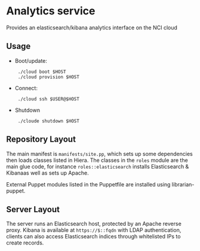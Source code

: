 Analytics service
=================

Provides an elasticsearch/kibana analytics interface on the NCI cloud

Usage
-----

 * Boot/update:

        ./cloud boot $HOST
        ./cloud provision $HOST

 * Connect:

        ./cloud ssh $USER@$HOST

 * Shutdown

        ./cloude shutdown $HOST

Repository Layout
-----------------

The main manifest is `manifests/site.pp`, which sets up some dependencies then
loads classes listed in Hiera. The classes in the `roles` module are the main
glue code, for instance `roles::elasticsearch` installs Elasticsearch &
Kibanaas well as sets up Apache.

External Puppet modules listed in the Puppetfile are installed using
librarian-puppet. 

Server Layout
-------------

The server runs an Elasticsearch host, protected by an Apache reverse proxy.
Kibana is available at `https://$::fqdn` with LDAP authentication, clients can
also access Elasticsearch indices through whitelisted IPs to create records.
